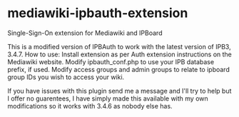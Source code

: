 # mediawiki-ipbauth-extension
Single-Sign-On extension for Mediawiki and IPBoard

This is a modified version of IPBAuth to work with the latest version of IPB3, 3.4.7. 
How to use: Install extension as per Auth extension instructions on the Mediawiki website. Modify ipbauth_conf.php to use your IPB database prefix, if used. 
Modify access groups and admin groups to relate to ipboard group IDs you wish to access your wiki. 

If you have issues with this plugin send me a message and I'll try to help but I offer no guarentees, I have simply made this available with my own modifications so it works with 3.4.6 as nobody else has.
